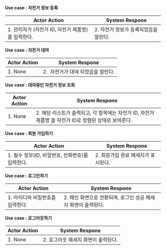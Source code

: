 **Use case : 자전거 정보 등록**

| Actor Action                     | System Respone         |
| -------------------------------- | ---------------------- |
| 1. 관리자가 (자전거 ID, 자전거 제품명)를 입력한다. | 2. 자전거 정보가 등록되었음을 알린다. |

**Use case : 자전거 대여**

| Actor Action | System Respone        |
| ------------ | --------------------- |
| 1. None      | 2.  자전거가 대여 되었음을 알린다. |

**Use case : 대여중인 자전거 정보 조회**

| Actor Action | System Respone                                                   |
| ------------ | ---------------------------------------------------------------- |
| 1. None      | 2. 해당 리스트가 출력되고, 각 항목에는 자전거 ID, 자전거 제품명 을  자전거 ID로 정렬된 상태로 보여준다. |

**Use case : 회원 가입하기**

| Actor Action                    | System Respone        |
| ------------------------------- | --------------------- |
| 1. 필수 정보(ID, 비밀번호, 전화번호)를 입력한다. | 2. 회원가입 완료 메세지가 표시된다. |



**Use case : 로그인하기**

| Actor Action        | System Respone                        |
| ------------------- | ------------------------------------- |
| 1. 아이디와 비밀번호를 입력한다. | 2. 메인 화면으로 전환되며, 로그인 성공 메세지 화면이 출력된다. |

**Use case : 로그아웃하기**

| Actor Action | System Respone        |
| ------------ | --------------------- |
| 1. None      | 2. 로그아웃 메세지 화면이 출력된다. |
